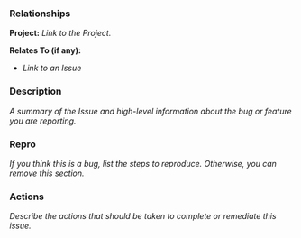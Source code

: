### Relationships

**Project:** *Link to the Project.*

**Relates To (if any):**
- *Link to an Issue*


### Description

*A summary of the Issue and high-level information about
the bug or feature you are reporting.*

### Repro

*If you think this is a bug, list the steps to reproduce.
Otherwise, you can remove this section.*

### Actions

*Describe the actions that should be taken to complete or
remediate this issue.*
